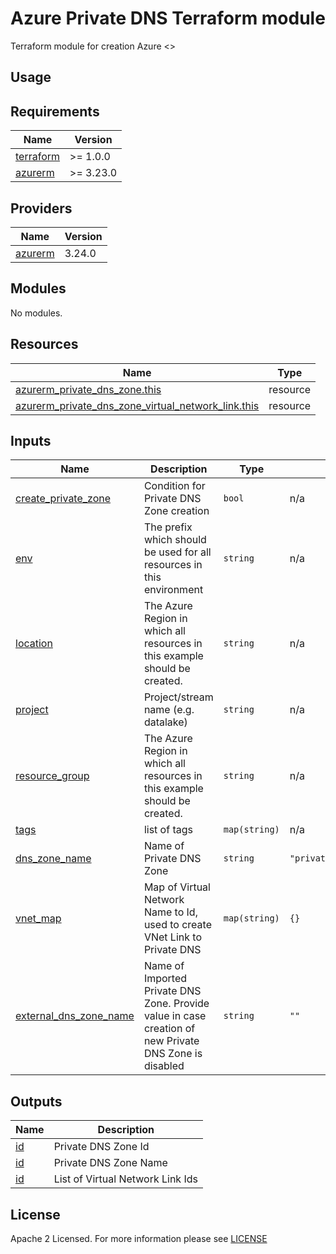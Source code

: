 # Azure Private DNS Terraform module
Terraform module for creation Azure <>

## Usage

<!-- BEGIN_TF_DOCS -->
## Requirements

| Name                                                                      | Version   |
|---------------------------------------------------------------------------|-----------|
| <a name="requirement_terraform"></a> [terraform](#requirement\_terraform) | >= 1.0.0  |
| <a name="requirement_azurerm"></a> [azurerm](#requirement\_azurerm)       | >= 3.23.0 |

## Providers

| Name                                                          | Version |
|---------------------------------------------------------------|---------|
| <a name="provider_azurerm"></a> [azurerm](#provider\_azurerm) | 3.24.0  |

## Modules

No modules.

## Resources

| Name                                                                                                                                                                        | Type     |
|-----------------------------------------------------------------------------------------------------------------------------------------------------------------------------|----------|
| [azurerm_private_dns_zone.this](https://registry.terraform.io/providers/hashicorp/azurerm/latest/docs/resources/private_dns_zone)                                           | resource |
| [azurerm_private_dns_zone_virtual_network_link.this](https://registry.terraform.io/providers/hashicorp/azurerm/latest/docs/resources/private_dns_zone_virtual_network_link) | resource |

## Inputs

| Name                                                                                                       | Description                                                                                           | Type          | Default                             | Required |
|------------------------------------------------------------------------------------------------------------|-------------------------------------------------------------------------------------------------------|---------------|-------------------------------------|:--------:|
| <a name="input_create_private_zone"></a> [create\_private\_zone](#input\_create\_private\_zone)            | Condition for Private DNS Zone creation                                                               | `bool`        | n/a                                 |   yes    |
| <a name="input_env"></a> [env](#input\_env)                                                                | The prefix which should be used for all resources in this environment                                 | `string`      | n/a                                 |   yes    |
| <a name="input_location"></a> [location](#input\_location)                                                 | The Azure Region in which all resources in this example should be created.                            | `string`      | n/a                                 |   yes    |
| <a name="input_project"></a> [project](#input\_project)                                                    | Project/stream name (e.g. datalake)                                                                   | `string`      | n/a                                 |   yes    |
| <a name="input_resource_group"></a> [resource\_group](#input\_resource\_group)                             | The Azure Region in which all resources in this example should be created.                            | `string`      | n/a                                 |   yes    |
| <a name="input_tags"></a> [tags](#input\_tags)                                                             | list of tags                                                                                          | `map(string)` | n/a                                 |   yes    |
| <a name="input_dns_zone_name"></a> [dns\_zone\_name](#input\_dns\_zone\_name)                              | Name of Private DNS Zone                                                                              | `string`      | `"privatelink.azuredatabricks.net"` |    no    |
| <a name="input_vnet_map"></a> [vnet_map](#input\_vnet\_map)                                                | Map of Virtual Network Name to Id, used to create VNet Link to Private DNS                            | `map(string)` | `{}`                                |    no    |
| <a name="input_external_dns_zone_name"></a> [external\_dns\_zone\_name](#input\_external\_dns\_zone\_name) | Name of Imported Private DNS Zone. Provide value in case creation of new Private DNS Zone is disabled | `string`      | `""`                                |    no    |

## Outputs

| Name                                                  | Description                      |
|-------------------------------------------------------|----------------------------------|
| <a name="output_id"></a> [id](#output\_id)            | Private DNS Zone Id              |
| <a name="output_name"></a> [id](#output\_name)        | Private DNS Zone Name            |
| <a name="output_link_id"></a> [id](#output\_link\_id) | List of Virtual Network Link Ids |

<!-- END_TF_DOCS -->

## License

Apache 2 Licensed. For more information please see [LICENSE](https://github.com/data-platform-hq/terraform-azurerm<>/tree/master/LICENSE)
